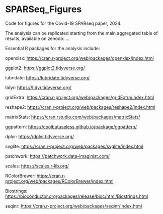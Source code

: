 # SPARSeq_Figures
Code for figures for the Covid-19 SPARseq paper, 2024. 

The analysis can be replicated starting from the main aggregated table of results, available on zenodo: ...

Essential R packages for the analysis include:

openxlsx: https://cran.r-project.org/web/packages/openxlsx/index.html

ggplot2: https://ggplot2.tidyverse.org/

lubridate: https://lubridate.tidyverse.org/

tidyr: https://tidyr.tidyverse.org/

gridExtra: https://cran.r-project.org/web/packages/gridExtra/index.html

reshape2: https://cran.r-project.org/web/packages/reshape2/index.html

matrixStats: https://cran.rstudio.com/web/packages/matrixStats/

ggpattern: https://coolbutuseless.github.io/package/ggpattern/

dplyr: https://dplyr.tidyverse.org/

svglite: https://cran.r-project.org/web/packages/svglite/index.html

patchwork: https://patchwork.data-imaginist.com/

scales: https://scales.r-lib.org/

RColorBrewer: https://cran.r-project.org/web/packages/RColorBrewer/index.html

Biostrings: https://bioconductor.org/packages/release/bioc/html/Biostrings.html

seqinr: https://cran.r-project.org/web/packages/seqinr/index.html

